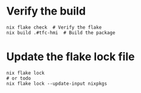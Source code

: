 # Verify the build
```
nix flake check  # Verify the flake
nix build .#tfc-hmi  # Build the package
```
# Update the flake lock file
```
nix flake lock
# or todo
nix flake lock --update-input nixpkgs
```
